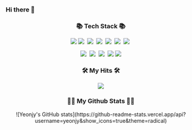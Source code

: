 ### Hi there 👋

<h3 align="center">📚 Tech Stack 📚</h3>
<p align="center">
  <img src="https://img.shields.io/badge/JAVA-007396?style=for-the-badge&logo=java&logoColor=white">
  <img src="https://img.shields.io/badge/SpringBoot-6DB33F?style=for-the-badge&logo=SpringBoot&logoColor=white"/></a>&nbsp 
  <img src="https://img.shields.io/badge/Mysql-E6B91E?style=for-the-badge&logo=MySql&logoColor=white"/></a>&nbsp
  <img src="https://img.shields.io/badge/AWS-232F3E?style=for-the-badge&logo=AmazonAWS&logoColor=white"/></a>&nbsp
  <img src="https://img.shields.io/badge/Thymeleaf-005F0F?style=for-the-badge&logo=Thymeleaf&logoColor=white"/></a>&nbsp
  <img src="https://img.shields.io/badge/Python-3776AB?style=for-the-badge&logo=Python&logoColor=white"/></a>&nbsp
  <img src="https://img.shields.io/badge/Ubuntu-E95428?style=for-the-badge&logo=Ubuntu&logoColor=white"/></a>&nbsp
</p>
<p align="center">
  <img src="https://img.shields.io/badge/Mysql-E6B91E?style=for-the-badge&logo=MySql&logoColor=white"/></a>&nbsp
  <img src="https://img.shields.io/badge/MariaDB-003545?style=for-the-badge&logo=MariaDB&logoColor=white"/></a>&nbsp
  <img src="https://img.shields.io/badge/C-A8B9CC?style=for-the-badge&logo=C&logoColor=white"/></a>&nbsp
  <img src="https://img.shields.io/badge/bootstrap-7952B3?style=for-the-badge&logo=bootstrap&logoColor=white">
  <img src="https://img.shields.io/badge/html-E34F26?style=for-the-badge&logo=html5&logoColor=white">
</p>




<h3 align="center">🛠️ My Hits 🛠️</h3>
  <p align="center">
  <a href="https://hits.seeyoufarm.com"><img src="https://hits.seeyoufarm.com/api/count/incr/badge.svg? url=https%3A%2F%2Fgithub.com%2Fyeonjy&count_bg=%23F7CFF7&title_bg=%23555555&icon=&icon_color=%23E7E7E7&title=hits&edge_flat=false"/></a>
  </p>
  
<h3 align="center">👩‍💻 My Github Stats 👩‍💻</h3>
<div align="center">
![Yeonjy's GitHub stats](https://github-readme-stats.vercel.app/api?username=yeonjy&show_icons=true&theme=radical)
  
</div>

<!--
**yeonjy/yeonjy** is a ✨ _special_ ✨ repository because its `README.md` (this file) appears on your GitHub profile.

Here are some ideas to get you started:

- 🔭 I’m currently working on ...
- 🌱 I’m currently learning ...
- 👯 I’m looking to collaborate on ...
- 🤔 I’m looking for help with ...
- 💬 Ask me about ...
- 📫 How to reach me: ...
- 😄 Pronouns: ...
- ⚡ Fun fact: ...
-->
